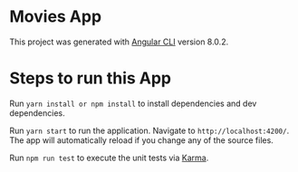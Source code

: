 # Movies App 

This project was generated with [Angular CLI](https://github.com/angular/angular-cli) version 8.0.2.


# Steps to run this App

Run `yarn install or npm install` to install dependencies and dev dependencies.

Run `yarn start` to run the application. Navigate to `http://localhost:4200/`. The app will automatically reload if you change any of the source files.

Run `npm run test` to execute the unit tests via [Karma](https://karma-runner.github.io).



